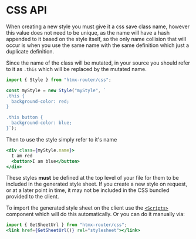 # CSS API

When creating a new style you must give it a css save class name, however this value does not need to be unique, as the name will have a hash appended to it based on the style itself, so the only name collision that will occur is when you use the same name with the same definition which just a duplicate definition.

Since the name of the class will be mutated, in your source you should refer to it as `.this` which will be replaced by the mutated name.
```ts
import { Style } from "htmx-router/css";

const myStyle = new Style("myStyle", `
.this {
  background-color: red;
}

.this button {
  background-color: blue;
}`);
```

Then to use the style simply refer to it's name
```jsx
<div class={myStyle.name}>
  I am red
  <button>I am blue</button>
</div>
```

These styles **must** be defined at the top level of your file for them to be included in the generated style sheet.
If you create a new style on request, or at a later point in time, it may not be included in the CSS bundled provided to the client.

To import the generated style sheet on the client use the [`<Scripts>`](../components/scripts.md) component which will do this automatically.
Or you can do it manually via:
```jsx
import { GetSheetUrl } from "htmx-router/css";
<link href={GetSheetUrl()} rel="stylesheet"></link>
```